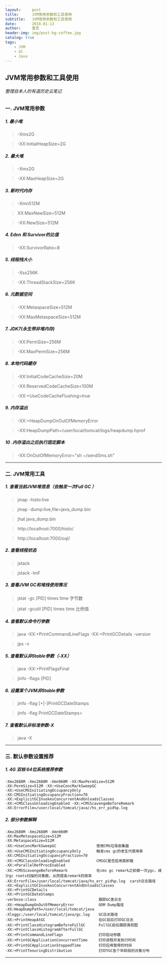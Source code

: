 ```yaml
---
layout:     post
title:      JVM常用参数和工具使用
subtitle:   JVM常用参数和工具使用
date:       2018-01-13
author:     壹芝
header-img: img/post-bg-coffee.jpg
catalog: true
tags:
    - JVM
    - GC
    - Java
---
```


## JVM常用参数和工具使用

###### 整理自本人的有道历史云笔记

### 一. JVM常用参数

##### 1. 最小堆
 > -Xms2G  

> -XX:InitialHeapSize=2G

##### 2. 最大堆
> -Xmx2G

> -XX:MaxHeapSize=2G

##### 3. 新时代内存
> -Xmn512M

> XX:MaxNewSize=512M 

> -XX:NewSize=512M

##### 4. Eden 和 Survivor的比值
> -XX:SurvivorRatio=8

##### 5. 线程栈大小
> -Xss256K

> -XX:ThreadStackSize=256K

##### 6. 元数据空间
> -XX:MetaspaceSize=512M

> -XX:MaxMetaspaceSize=512M

##### 7. JDK7(永生带非堆内存)
 > -XX:PermSize=256M
 
 > -XX:MaxPermSize=256M
 
 
##### 8. 本地代码缓存
>  -XX:InitialCodeCacheSize=20M

> -XX:ReservedCodeCacheSize=100M
 
> -XX:+UseCodeCacheFlushing=true


##### 9. 内存溢出
> -XX:+HeapDumpOnOutOfMemoryError

> -XX:HeapDumpPath=/user/local/tomcat/logs/heapdump.hprof

##### 10 .内存溢出之后执行固定脚本
> -XX:OnOutOfMemoryError="sh ~/sendSms.sh"

---

### 二. JVM常用工具

##### 1. 查看当前JVM堆信息（会触发一次Full GC ）
> jmap -histo:live <pid>

> jmap -dump:live,file=java_dump.bin <pid>

> jhat java_dump.bin  

> http://localhost:7000/histo/

> http://localhost:7000/oql/

##### 2. 查看线程状态
> jstack <pid>

> jstack -lmF <pid>

##### 3. 查看JVM GC和堆栈使用情况
> jstat -gc [PID] times time  字节数

> jstat -gcutil [PID] times time  比例值


##### 4. 查看默认命令行参数
> java -XX:+PrintCommandLineFlags -XX:+PrintGCDetails -version

> jps -v 

##### 5. 查看默认非Stable参数（-XX）
> java -XX:+PrintFlagsFinal

> jinfo -flags [PID]

##### 6. 设置某个JVM非Stable参数
> jinfo -flag [+|-]PrintGCDateStamps <pid> 

> jinfo -flag PrintGCDateStamps=<value> <pid>

##### 7. 查看默认非标准参数-X
> java -X

---

### 三. 默认参数设置推荐

##### 1. 4G 双核 64位系统推荐参数

```
-Xmx2688M -Xms2688M -Xmn960M -XX:MaxPermSize=512M
-XX:PermSize=512M -XX:+UseConcMarkSweepGC
-XX:+UseCMSInitiatingOccupancyOnly
-XX:CMSInitiatingOccupancyFraction=70
-XX:+ExplicitGCInvokesConcurrentAndUnloadsClasses
-XX:+CMSClassUnloadingEnabled -XX:+CMSScavengeBeforeRemark
-XX:ErrorFile=/user/local/tomcat/java//hs_err_pid%p.log 
```

##### 2. 部分参数解释

```
-Xmx2688M -Xms2688M -Xmn960M 
-XX:MaxMetaspaceSize=512M
-XX:MetaspaceSize=512M 
-XX:+UseConcMarkSweepGC                  使用CMS垃圾收集器
-XX:+UseCMSInitiatingOccupancyOnly       触发cms gc的老生代使用率
-XX:CMSInitiatingOccupancyFraction=70
-XX:+CMSClassUnloadingEnabled            CMSGC是否启用类卸载
-XX:+ParallelRefProcEnabled
-XX:+CMSScavengeBeforeRemark             在cms gc remark之前做一次ygc，减少gc roots扫描的对象数，从而提高remark的效率 
-XX:ErrorFile=/user/local/tomcat/java/hs_err_pid%p.log  carsh日志路径
-XX:+ExplicitGCInvokesConcurrentAndUnloadsClasses
-XX:+PrintGCDetails
-XX:+PrintGCDateStamps 
-verbose:class                            跟踪GC类日志
-XX:+HeapDumpOnOutOfMemoryError           OOM Dump路径
-XX:HeapDumpPath=/user/local/tomcat/java  
-Xloggc:/user/local/tomcat/java/gc.log    GC日志路径
-XX:+PrintHeapAtGC                        在GC前后打印GC日志
-XX:+PrintClassHistogramBeforeFullGC      FullGC前后跟踪类视图
-XX:+PrintClassHistogramAfterFullGC 
-XX:+PrintCommandLineFlags                打印启动参数
-XX:+PrintGCApplicationConcurrentTime     打印进程并发执行时间
-XX:+PrintGCApplicationStoppedTime        打印应用暂停的时间
-XX:+PrintTenuringDistribution            打印YGC各个年龄段的对象分布

```


---